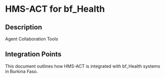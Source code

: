 # HMS-ACT for bf_Health

## Description

Agent Collaboration Tools

## Integration Points

This document outlines how HMS-ACT is integrated with bf_Health systems in Burkina Faso.
